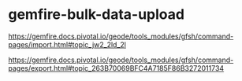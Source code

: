 # gemfire-bulk-data-upload

https://gemfire.docs.pivotal.io/geode/tools_modules/gfsh/command-pages/import.html#topic_jw2_2ld_2l

https://gemfire.docs.pivotal.io/geode/tools_modules/gfsh/command-pages/export.html#topic_263B70069BFC4A7185F86B3272011734

